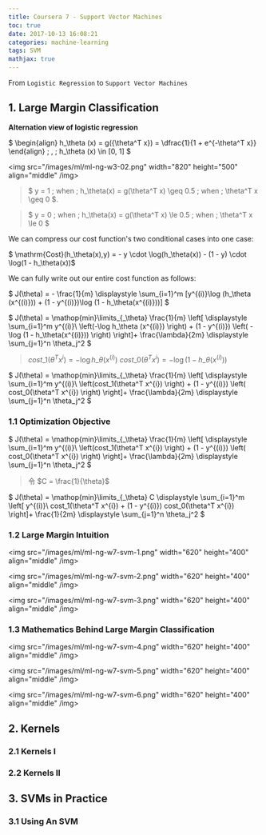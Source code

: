 ```yaml
---
title: Coursera 7 - Support Vector Machines
toc: true
date: 2017-10-13 16:08:21
categories: machine-learning
tags: SVM
mathjax: true
---
```


<script type="text/x-mathjax-config">
  MathJax.Hub.Config({
    extensions: ["tex2jax.js"],
    jax: ["input/TeX"],
    tex2jax: {
      inlineMath: [ ['$','$'], ['\\(','\\)'] ],
      displayMath: [ ['$$','$$']],
      processEscapes: true
    }
  });
</script>
<script type="text/javascript" src="https://cdn.mathjax.org/mathjax/latest/MathJax.js?config=TeX-AMS_HTML,http://myserver.com/MathJax/config/local/local.js">
</script>

From `Logistic Regression` to `Support Vector Machines`

<!-- more -->

## 1. Large Margin Classification

**Alternation view of logistic regression**

$ \begin{align} h\_\theta (x) = g({\theta^T x}) = \dfrac{1}{1 + e^{-\theta^T x}} \end{align}  \; , \; h\_\theta (x) \in [0, 1] $ 

<img src="/images/ml/ml-ng-w3-02.png" width="820" height="500" align="middle" /img>

> $ y = 1 \; when \; h_\theta(x) = g(\theta^T x) \geq 0.5 \; when \; \theta^T x \geq 0 $.   

> $ y = 0 \; when \; h_\theta(x) = g(\theta^T x) \le 0.5 \; when \; \theta^T x \le 0 $ 

We can compress our cost function's two conditional cases into one case:

$ \mathrm{Cost}(h\_\theta(x),y) = - y \cdot \log(h\_\theta(x)) - (1 - y) \cdot \log(1 - h\_\theta(x))$

We can fully write out our entire cost function as follows:

$
J(\theta) = - \frac{1}{m} \displaystyle \sum\_{i=1}^m [y^{(i)}\log (h\_\theta (x^{(i)})) + (1 - y^{(i)})\log (1 - h\_\theta(x^{(i)}))]
$

$
J(\theta) = \mathop{min}\limits\_{\_\theta} \frac{1}{m} \left[ \displaystyle \sum\_{i=1}^m y^{(i)}\ \left(-\log h\_\theta (x^{(i)}) \right) + (1 - y^{(i)}) \left( - \log (1 - h\_\theta(x^{(i)})) \right) \right]+ \frac{\lambda}{2m} \displaystyle \sum\_{j=1}^n \theta\_j^2
$

> $cost\_1(\theta^T x^{i}) = -\log h\_\theta (x^{(i)})$
> $cost\_0(\theta^T x^{i}) = - \log (1 - h\_\theta(x^{(i)}))$

$
J(\theta) = \mathop{min}\limits\_{\_\theta} \frac{1}{m} \left[ \displaystyle \sum\_{i=1}^m y^{(i)}\ \left(cost\_1(\theta^T x^{i}) \right) + (1 - y^{(i)}) \left( cost\_0(\theta^T x^{i}) \right) \right]+ \frac{\lambda}{2m} \displaystyle \sum\_{j=1}^n \theta\_j^2
$

### 1.1 Optimization Objective

$
J(\theta) = \mathop{min}\limits\_{\_\theta} \frac{1}{m} \left[ \displaystyle \sum\_{i=1}^m y^{(i)}\ \left(cost\_1(\theta^T x^{i}) \right) + (1 - y^{(i)}) \left( cost\_0(\theta^T x^{i}) \right) \right]+ \frac{\lambda}{2m} \displaystyle \sum\_{j=1}^n \theta\_j^2
$

> 令 $C = \frac{1}{\theta}$ 

$
J(\theta) = \mathop{min}\limits\_{\_\theta} C \displaystyle \sum\_{i=1}^m \left[  y^{(i)}\ cost\_1(\theta^T x^{i}) + (1 - y^{(i)}) cost\_0(\theta^T x^{i}) \right]+ \frac{1}{2m} \displaystyle \sum\_{j=1}^n \theta\_j^2
$

### 1.2 Large Margin Intuition

<img src="/images/ml/ml-ng-w7-svm-1.png" width="620" height="400" align="middle" /img>

<img src="/images/ml/ml-ng-w7-svm-2.png" width="620" height="400" align="middle" /img>

<img src="/images/ml/ml-ng-w7-svm-3.png" width="620" height="400" align="middle" /img>


### 1.3 Mathematics Behind Large Margin Classification

<img src="/images/ml/ml-ng-w7-svm-4.png" width="620" height="400" align="middle" /img>

<img src="/images/ml/ml-ng-w7-svm-5.png" width="620" height="400" align="middle" /img>

<img src="/images/ml/ml-ng-w7-svm-6.png" width="620" height="400" align="middle" /img>

## 2. Kernels

### 2.1 Kernels I

### 2.2 Kernels II

## 3. SVMs in Practice

### 3.1 Using An SVM

[0]: /images/ml/ml-ng-w7-svm-0.png
[0]: /images/ml/ml-ng-w3-02.png
[1]: /images/ml/ml-ng-w7-svm-1.png
[2]: /images/ml/ml-ng-w7-svm-2.png
[3]: /images/ml/ml-ng-w7-svm-3.png
[4]: /images/ml/ml-ng-w7-svm-4.png
[5]: /images/ml/ml-ng-w7-svm-5.png
[6]: /images/ml/ml-ng-w7-svm-6.png




